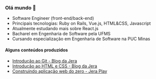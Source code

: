 ### Olá mundo 👋

- Software Engineer (front-end/back-end) 
- Principais tecnologias: Ruby on Rails, Vue.js, HTML&CSS, Javascript
- Atualmente estudando mais sobre React.js
- Bacharel em Engenharia de Software pela UFMS
- Cursando especialização em Engenharia de Software na PUC Minas



#### Alguns conteúdos produzidos
- [Introdução ao Git - Blog da Jera](https://jera.com.br/blog/6620/desenvolvimento/guia-do-dev-iniciante-introducao-ao-git)
- [Introdução ao HTML e CSS - Blog da Jera](https://jera.com.br/blog/6824/guia-do-dev-iniciante/guia-do-dev-iniciante-introducao-ao-html-e-css)
- [Construindo aplicação web do zero - Jera Play](https://github.com/rhebecaabreu/workshop-build-web-application)

